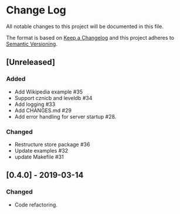 # Change Log

All notable changes to this project will be documented in this file.

The format is based on [Keep a Changelog](http://keepachangelog.com/)
and this project adheres to [Semantic Versioning](http://semver.org/).


## [Unreleased]

### Added

- Add Wikipedia example #35
- Support cznicb and leveldb #34
- Add logging #33
- Add CHANGES.md #29
- Add error handling for server startup #28.

### Changed

- Restructure store package #36
- Update examples #32
- update Makefile #31


## [0.4.0] - 2019-03-14

### Changed

- Code refactoring.
